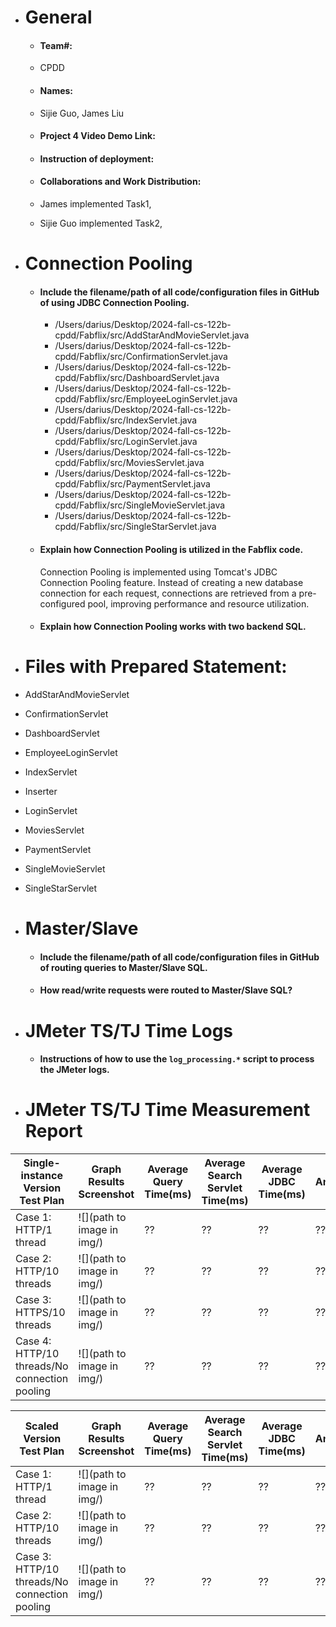 - # General
    - #### Team#: 
    - CPDD

    - #### Names: 
    - Sijie Guo, James Liu

    - #### Project 4 Video Demo Link:

    - #### Instruction of deployment:

    - #### Collaborations and Work Distribution:
    - James implemented Task1,
    - Sijie Guo implemented Task2,


- # Connection Pooling
    - #### Include the filename/path of all code/configuration files in GitHub of using JDBC Connection Pooling.
      - /Users/darius/Desktop/2024-fall-cs-122b-cpdd/Fabflix/src/AddStarAndMovieServlet.java
      - /Users/darius/Desktop/2024-fall-cs-122b-cpdd/Fabflix/src/ConfirmationServlet.java
      - /Users/darius/Desktop/2024-fall-cs-122b-cpdd/Fabflix/src/DashboardServlet.java
      - /Users/darius/Desktop/2024-fall-cs-122b-cpdd/Fabflix/src/EmployeeLoginServlet.java
      - /Users/darius/Desktop/2024-fall-cs-122b-cpdd/Fabflix/src/IndexServlet.java
      - /Users/darius/Desktop/2024-fall-cs-122b-cpdd/Fabflix/src/LoginServlet.java
      - /Users/darius/Desktop/2024-fall-cs-122b-cpdd/Fabflix/src/MoviesServlet.java
      - /Users/darius/Desktop/2024-fall-cs-122b-cpdd/Fabflix/src/PaymentServlet.java
      - /Users/darius/Desktop/2024-fall-cs-122b-cpdd/Fabflix/src/SingleMovieServlet.java
      - /Users/darius/Desktop/2024-fall-cs-122b-cpdd/Fabflix/src/SingleStarServlet.java
      
    - #### Explain how Connection Pooling is utilized in the Fabflix code.
      Connection Pooling is implemented using Tomcat's JDBC Connection Pooling feature. Instead of creating a new database connection for each request, connections are retrieved from a pre-configured pool, improving performance and resource utilization.
    - #### Explain how Connection Pooling works with two backend SQL.

- # Files with Prepared Statement:
- AddStarAndMovieServlet
- ConfirmationServlet
- DashboardServlet
- EmployeeLoginServlet
- IndexServlet
- Inserter
- LoginServlet
- MoviesServlet
- PaymentServlet
- SingleMovieServlet
- SingleStarServlet

- # Master/Slave
    - #### Include the filename/path of all code/configuration files in GitHub of routing queries to Master/Slave SQL.

    - #### How read/write requests were routed to Master/Slave SQL?


- # JMeter TS/TJ Time Logs
    - #### Instructions of how to use the `log_processing.*` script to process the JMeter logs.


- # JMeter TS/TJ Time Measurement Report

| **Single-instance Version Test Plan**          | **Graph Results Screenshot** | **Average Query Time(ms)** | **Average Search Servlet Time(ms)** | **Average JDBC Time(ms)** | **Analysis** |
|------------------------------------------------|------------------------------|----------------------------|-------------------------------------|---------------------------|--------------|
| Case 1: HTTP/1 thread                          | ![](path to image in img/)   | ??                         | ??                                  | ??                        | ??           |
| Case 2: HTTP/10 threads                        | ![](path to image in img/)   | ??                         | ??                                  | ??                        | ??           |
| Case 3: HTTPS/10 threads                       | ![](path to image in img/)   | ??                         | ??                                  | ??                        | ??           |
| Case 4: HTTP/10 threads/No connection pooling  | ![](path to image in img/)   | ??                         | ??                                  | ??                        | ??           |

| **Scaled Version Test Plan**                   | **Graph Results Screenshot** | **Average Query Time(ms)** | **Average Search Servlet Time(ms)** | **Average JDBC Time(ms)** | **Analysis** |
|------------------------------------------------|------------------------------|----------------------------|-------------------------------------|---------------------------|--------------|
| Case 1: HTTP/1 thread                          | ![](path to image in img/)   | ??                         | ??                                  | ??                        | ??           |
| Case 2: HTTP/10 threads                        | ![](path to image in img/)   | ??                         | ??                                  | ??                        | ??           |
| Case 3: HTTP/10 threads/No connection pooling  | ![](path to image in img/)   | ??                         | ??                                  | ??                        | ??           |